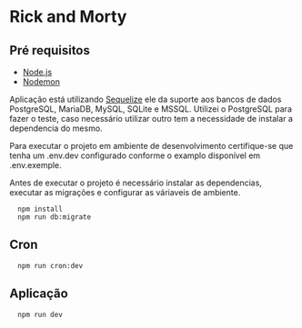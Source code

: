 # Rick and Morty

## Pré requisitos

- [Node.js](https://nodejs.org/en/)
- [Nodemon](https://nodemon.io/)

Aplicação está utilizando [Sequelize](https://sequelize.org/v5/) ele da suporte aos bancos de dados PostgreSQL, MariaDB, MySQL, SQLite e MSSQL. Utilizei o PostgreSQL para fazer o teste, caso necessário utilizar outro tem a necessidade de instalar a dependencia do mesmo.

Para executar o projeto em ambiente de desenvolvimento certifique-se que tenha um .env.dev configurado conforme o examplo disponível em .env.exemple.

Antes de executar o projeto é necessário instalar as dependencias, executar as migrações e configurar as váriaveis de ambiente.

```
  npm install
  npm run db:migrate
```

## Cron

```
  npm run cron:dev
```

## Aplicação
```
  npm run dev
```

